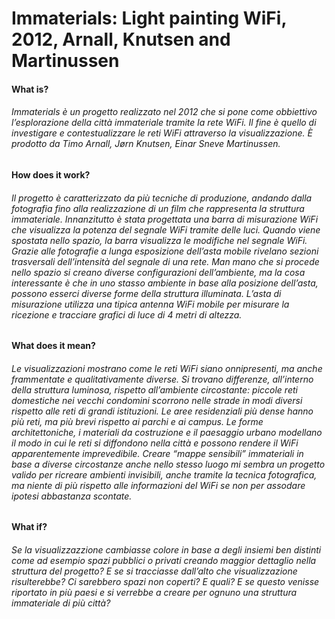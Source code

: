 # Immaterials: Light painting WiFi, 2012, Arnall, Knutsen and Martinussen #

#### What is? ####

###### Immaterials è un progetto realizzato nel 2012 che si pone come obbiettivo l’esplorazione della città immateriale tramite la rete WiFi. Il fine è quello di investigare e contestualizzare le reti WiFi attraverso la visualizzazione. È prodotto da Timo Arnall, Jørn Knutsen, Einar Sneve Martinussen. 

#### How does it work? ####

###### Il progetto è caratterizzato da più tecniche di produzione, andando dalla fotografia fino alla realizzazione di un film che rappresenta la struttura immateriale. Innanzitutto è stata progettata una barra di misurazione WiFi che visualizza la potenza del segnale WiFi tramite delle luci. Quando viene spostata nello spazio, la barra visualizza le modifiche nel segnale WiFi. Grazie alle fotografie a lunga esposizione dell’asta mobile rivelano sezioni trasversali dell’intensità del segnale di una rete. Man mano che si procede nello spazio si creano diverse configurazioni dell’ambiente, ma la cosa interessante è che in uno stasso ambiente in base alla posizione dell’asta, possono esserci diverse forme della struttura illuminata. L’asta di misurazione utilizza una tipica antenna WiFi mobile per misurare la ricezione e tracciare grafici di luce di 4 metri di altezza.

#### What does it mean? ####

###### Le visualizzazioni mostrano come le reti WiFi siano onnipresenti, ma anche frammentate e qualitativamente diverse. Si trovano differenze, all’interno della struttura luminosa, rispetto all’ambiente circostante: piccole reti domestiche nei vecchi condomini scorrono nelle strade in modi diversi rispetto alle reti di grandi istituzioni. Le aree residenziali più dense hanno più reti, ma più brevi rispetto ai parchi e ai campus. Le forme architettoniche, i materiali da costruzione e il paesaggio urbano modellano il modo in cui le reti si diffondono nella città e possono rendere il WiFi apparentemente imprevedibile. Creare “mappe sensibili” immateriali in base a diverse circostanze anche nello stesso luogo mi sembra un progetto valido per ricreare ambienti invisibili, anche tramite la tecnica fotografica, ma niente di più rispetto alle informazioni del WiFi se non per assodare ipotesi abbastanza scontate.

#### What if? ####

###### Se la visualizzazzione cambiasse colore in base a degli insiemi ben distinti come ad esempio spazi pubblici o privati creando maggior dettaglio nella struttura del progetto? E se si tracciasse dall’alto che visualizzazione risulterebbe? Ci sarebbero spazi non coperti? E quali? E se questo venisse riportato in più paesi e si verrebbe a creare per ognuno una struttura immateriale di più città?
